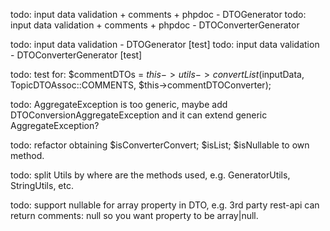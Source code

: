 todo: input data validation + comments + phpdoc - DTOGenerator
todo: input data validation + comments + phpdoc - DTOConverterGenerator

todo: input data validation - DTOGenerator          [test]
todo: input data validation - DTOConverterGenerator [test]

todo: test for: $commentDTOs = $this->utils->convertList($inputData, TopicDTOAssoc::COMMENTS, $this->commentDTOConverter);

todo: AggregateException is too generic, maybe add DTOConversionAggregateException and it can extend generic AggregateException?

todo: refactor obtaining $isConverterConvert; $isList; $isNullable to own method.

todo: split Utils by where are the methods used, e.g. GeneratorUtils, StringUtils, etc.

todo: support nullable for array property in DTO, e.g. 3rd party rest-api can return comments: null so you want property to be array|null.

